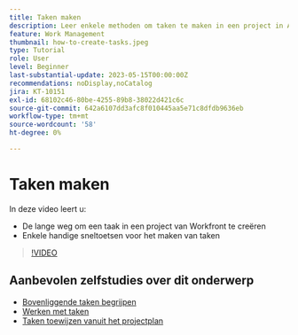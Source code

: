 ```yaml
---
title: Taken maken
description: Leer enkele methoden om taken te maken in een project in Adobe Workfront.
feature: Work Management
thumbnail: how-to-create-tasks.jpeg
type: Tutorial
role: User
level: Beginner
last-substantial-update: 2023-05-15T00:00:00Z
recommendations: noDisplay,noCatalog
jira: KT-10151
exl-id: 68102c46-80be-4255-89b8-38022d421c6c
source-git-commit: 642a6107dd3afc8f010445aa5e71c8dfdb9636eb
workflow-type: tm+mt
source-wordcount: '58'
ht-degree: 0%

---
```


# Taken maken

In deze video leert u:

* De lange weg om een taak in een project van Workfront te creëren
* Enkele handige sneltoetsen voor het maken van taken

>[!VIDEO](https://video.tv.adobe.com/v/3419372/?quality=12&learn=on)

## Aanbevolen zelfstudies over dit onderwerp

* [Bovenliggende taken begrijpen](/help/manage-work/tasks/understand-parent-child-tasks.md)
* [Werken met taken](/help/manage-work/tasks/work-with-tasks.md)
* [Taken toewijzen vanuit het projectplan](/help/manage-work/tasks/assign-tasks-from-the-project-plan.md)
